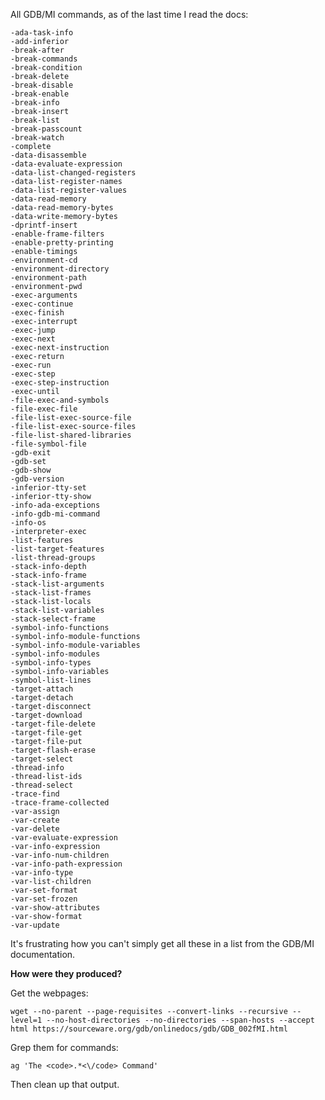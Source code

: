 All GDB/MI commands, as of the last time I read the docs:

```
-ada-task-info
-add-inferior
-break-after
-break-commands
-break-condition
-break-delete
-break-disable
-break-enable
-break-info
-break-insert
-break-list
-break-passcount
-break-watch
-complete
-data-disassemble
-data-evaluate-expression
-data-list-changed-registers
-data-list-register-names
-data-list-register-values
-data-read-memory
-data-read-memory-bytes
-data-write-memory-bytes
-dprintf-insert
-enable-frame-filters
-enable-pretty-printing
-enable-timings
-environment-cd
-environment-directory
-environment-path
-environment-pwd
-exec-arguments
-exec-continue
-exec-finish
-exec-interrupt
-exec-jump
-exec-next
-exec-next-instruction
-exec-return
-exec-run
-exec-step
-exec-step-instruction
-exec-until
-file-exec-and-symbols
-file-exec-file
-file-list-exec-source-file
-file-list-exec-source-files
-file-list-shared-libraries
-file-symbol-file
-gdb-exit
-gdb-set
-gdb-show
-gdb-version
-inferior-tty-set
-inferior-tty-show
-info-ada-exceptions
-info-gdb-mi-command
-info-os
-interpreter-exec
-list-features
-list-target-features
-list-thread-groups
-stack-info-depth
-stack-info-frame
-stack-list-arguments
-stack-list-frames
-stack-list-locals
-stack-list-variables
-stack-select-frame
-symbol-info-functions
-symbol-info-module-functions
-symbol-info-module-variables
-symbol-info-modules
-symbol-info-types
-symbol-info-variables
-symbol-list-lines
-target-attach
-target-detach
-target-disconnect
-target-download
-target-file-delete
-target-file-get
-target-file-put
-target-flash-erase
-target-select
-thread-info
-thread-list-ids
-thread-select
-trace-find
-trace-frame-collected
-var-assign
-var-create
-var-delete
-var-evaluate-expression
-var-info-expression
-var-info-num-children
-var-info-path-expression
-var-info-type
-var-list-children
-var-set-format
-var-set-frozen
-var-show-attributes
-var-show-format
-var-update
```

It's frustrating how you can't simply get all these in a list from the GDB/MI documentation.

**How were they produced?**

Get the webpages:

`wget --no-parent --page-requisites --convert-links --recursive --level=1 --no-host-directories --no-directories --span-hosts --accept html https://sourceware.org/gdb/onlinedocs/gdb/GDB_002fMI.html`

Grep them for commands:

`ag 'The <code>.*<\/code> Command'`

Then clean up that output.